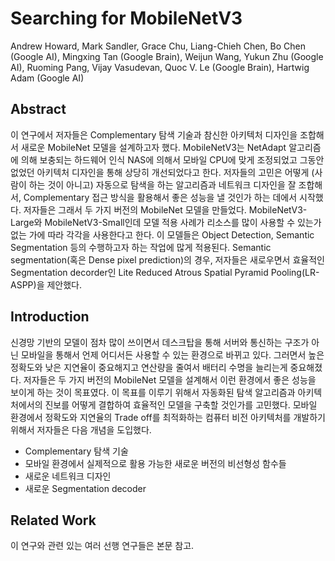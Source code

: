# Searching for MobileNetV3

Andrew Howard, Mark Sandler, Grace Chu, Liang-Chieh Chen, Bo Chen (Google AI), Mingxing Tan (Google Brain), Weijun Wang, Yukun Zhu (Google AI), Ruoming Pang, Vijay Vasudevan, Quoc V. Le (Google Brain), Hartwig Adam (Google AI)



## Abstract

이 연구에서 저자들은 Complementary 탐색 기술과 참신한 아키텍처 디자인을 조합해서 새로운 MobileNet 모델을 설계하고자 했다. MobileNetV3는 NetAdapt 알고리즘에 의해 보충되는 하드웨어 인식 NAS에 의해서 모바일 CPU에 맞게 조정되었고 그동안 없었던 아키텍처 디자인을 통해 상당히 개선되었다고 한다. 저자들의 고민은 어떻게 (사람이 하는 것이 아니고) 자동으로 탐색을 하는 알고리즘과 네트워크 디자인을 잘 조합해서, Complementary 접근 방식을 활용해서 좋은 성능을 낼 것인가 하는 데에서 시작했다. 저자들은 그래서 두 가지 버전의 MobileNet 모델을 만들었다. MobileNetV3-Large와 MobileNetV3-Small인데 모델 적용 사례가 리소스를 많이 사용할 수 있는가 없는 가에 따라 각각을 사용한다고 한다. 이 모델들은 Object Detection, Semantic Segmentation 등의 수행하고자 하는 작업에 많게 적용된다. Semantic segmentation(혹은 Dense pixel prediction)의 경우, 저자들은 새로우면서 효율적인 Segmentation decorder인 Lite Reduced Atrous Spatial Pyramid Pooling(LR-ASPP)을 제안했다. 



## Introduction

신경망 기반의 모델이 점차 많이 쓰이면서 데스크탑을 통해 서버와 통신하는 구조가 아닌 모바일을 통해서 언제 어디서든 사용할 수 있는 환경으로 바뀌고 있다. 그러면서 높은 정확도와 낮은 지연율이 중요해지고 연산량을 줄여서 배터리 수명을 늘리는게 중요해졌다. 저자들은 두 가지 버전의 MobileNet 모델을 설계해서 이런 환경에서 좋은 성능을 보이게 하는 것이 목표였다. 이 목표를 이루기 위해서 자동화된 탐색 알고리즘과 아키텍처에서의 진보를 어떻게 결합하여 효율적인 모델을 구축할 것인가를 고민했다. 모바일 환경에서 정확도와 지연율의 Trade off를 최적화하는 컴퓨터 비전 아키텍처를 개발하기 위해서 저자들은 다음 개념을 도입했다. 

- Complementary 탐색 기술
- 모바일 환경에서 실제적으로 활용 가능한 새로운 버전의 비선형성 함수들
- 새로운 네트워크 디자인
- 새로운 Segmentation decoder



## Related Work

이 연구와 관련 있는 여러 선행 연구들은 본문 참고. 